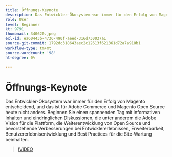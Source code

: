 ```yaml
---
title: Öffnungs-Keynote
description: Das Entwickler-Ökosystem war immer für den Erfolg von Magento entscheidend, und das ist für Adobe Commerce und Magento Open Source heute nicht anders. Kick-off ... (Beschreibungen sollten zwischen 60 und 160 Zeichen lang sein)
role: User
level: Beginner
kt: 9791
thumbnail: 340620.jpeg
exl-id: ea60443b-4736-490f-aeed-316d730037a1
source-git-commit: 1792dc318643aec2c12613f621361d72a7a918b1
workflow-type: tm+mt
source-wordcount: '98'
ht-degree: 0%

---
```


# Öffnungs-Keynote

Das Entwickler-Ökosystem war immer für den Erfolg von Magento entscheidend, und das ist für Adobe Commerce und Magento Open Source heute nicht anders. Beginnen Sie einen spannenden Tag mit informativen Inhalten und eindringlichen Diskussionen, die unter anderem die Adobe Vision für die Plattform, die Weiterentwicklung von Open Source und bevorstehende Verbesserungen bei Entwicklererlebnissen, Erweiterbarkeit, Benutzererlebnisentwicklung und Best Practices für die Site-Wartung beinhalten.

>[!VIDEO](https://video.tv.adobe.com/v/340620/?quality=12&learn=on)
